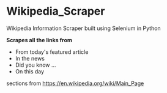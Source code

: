 # Wikipedia_Scraper
Wikipedia Information Scraper built using Selenium in Python

<b>Scrapes all the links from </b>
<ul>
  <li>From today's featured article</li>
  <li>In the news</li>
  <li>Did you know ...</li>
  <li>On this day</li>
</ul>
sections  from <a href="https://en.wikipedia.org/wiki/Main_Page">https://en.wikipedia.org/wiki/Main_Page</a>
